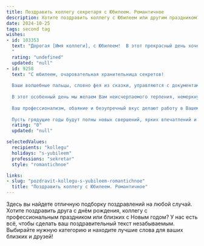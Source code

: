 ```yaml
---
title: Поздравить коллегу секретаря с Юбилеем. Романтичное
description: Хотите поздравить коллегу с Юбилеем или другим праздником? Наш ИИ создаст незабываемое поздравление, а вы обязательно выделитесь среди других.  
date: 2024-10-25
tags: second tag
wishes:
- id: 103353
  text: "Дорогая [Имя коллеги], с Юбилеем!  В этот прекрасный день хочется сказать тебе, что ты — не просто секретарь, а настоящая волшебница, которая с лёгкостью распутывает самые сложные узлы и создаёт атмосферу уюта и гармонии вокруг себя. Твоя забота, внимательность и нежность — это редкий дар, которым ты щедро делишься с нами. Пусть твоя жизнь будет наполнена  радостью, счастьем и любовью, как прекрасная мелодия, звучащая в унисон с твоей прекрасной душой.  С юбилеем!
  "
  rating: "undefined"
  updated: "null"
- id: 9258
  text: "С юбилеем, очаровательная хранительница секретов!
  
  Ваши волшебные пальцы, словно фея из сказки, управляются с документами, превращая хаос в порядок. Вы - незаменимая жемчужина в ожерелье нашей команды.
  
  В этот особенный день мы желаем Вам неисчерпаемого терпения, немеркнущего энтузиазма и неугасаемого оптимизма. Пусть каждый день будет наполнен ароматом любимых цветов, сиянием улыбок и бесконечной благодарностью за Ваш непосильный труд.
  
  Ваш профессионализм, обаяние и безупречный вкус делают работу в Вашем окружении истинным удовольствием. Мы ценим Вас как коллегу и восхищаемся Вами как женщиной.
  
  Пусть грядущие годы будут полны новых свершений, ярких впечатлений и счастливых моментов. С юбилеем, дорогая секретарша!"
  rating: "0"
  updated: "null"

selectedValues:
  recipients: "kollegu"
  holidays: "s-yubileem"
  professions: "sekretar"
  style: "romantichnoe"

links:
- slug: "pozdravit-kollegu-s-yubileem-romantichnoe"
  title: "Поздравить коллегу с Юбилеем. Романтичное"
---
```


Здесь вы найдете отличную подборку поздравлений на любой случай. 
Хотите поздравить друга с днём рождения, коллегу с профессиональным праздником или близких с Новым годом? У нас есть всё, чтобы сделать ваш поздравительный текст незабываемым. Выбирайте нужную категорию и находите лучшие слова для ваших близких и друзей!
